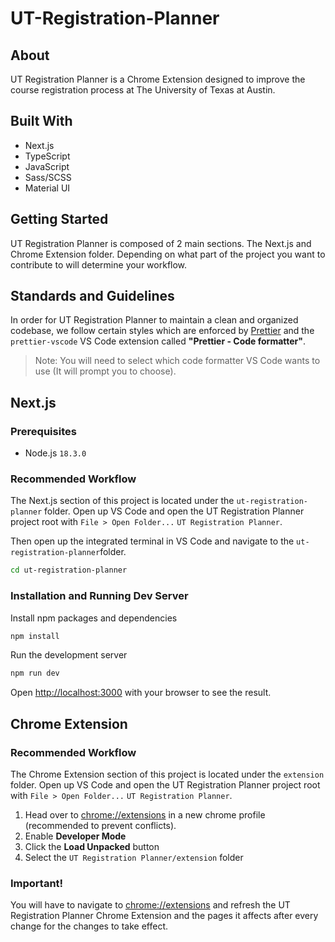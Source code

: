 # UT-Registration-Planner

## About
UT Registration Planner is a Chrome Extension designed to improve the course registration process at The University of Texas at Austin.


## Built With
* Next.js
* TypeScript
* JavaScript
* Sass/SCSS
* Material UI


## Getting Started
UT Registration Planner is composed of 2 main sections. The Next.js and Chrome Extension folder.
Depending on what part of the project you want to contribute to will determine your workflow.

## Standards and Guidelines
In order for UT Registration Planner to maintain a clean and organized codebase, we follow certain styles which are enforced by [Prettier](https://prettier.io/docs/en/install.html) and the `prettier-vscode` VS Code extension called **"Prettier - Code formatter"**.

> Note: You will need to select which code formatter VS Code wants to use (It will prompt you to choose).


## Next.js

### Prerequisites
- Node.js `18.3.0`

### Recommended Workflow
The Next.js section of this project is located under the `ut-registration-planner` folder. Open up VS Code and open the UT Registration Planner project root with `File > Open Folder...` `UT Registration Planner`.

Then open up the integrated terminal in VS Code and navigate to the `ut-registration-planner`folder.
```bash
cd ut-registration-planner
```

### Installation and Running Dev Server
Install npm packages and dependencies
```bash
npm install
```
Run the development server
```bash
npm run dev
```
Open [http://localhost:3000](http://localhost:3000) with your browser to see the result.


## Chrome Extension

### Recommended Workflow
The Chrome Extension section of this project is located under the `extension` folder. Open up VS Code and open the UT Registration Planner project root with `File > Open Folder...` `UT Registration Planner`.

1. Head over to [chrome://extensions](chrome://extensions) in a new chrome profile (recommended to prevent conflicts).
2. Enable **Developer Mode**
3. Click the **Load Unpacked** button
4. Select the `UT Registration Planner/extension` folder

### Important!
You will have to navigate to [chrome://extensions](chrome://extensions) and refresh the UT Registration Planner Chrome Extension and the pages it affects after every change for the changes to take effect. 